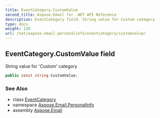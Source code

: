 ```yaml
---
title: EventCategory.CustomValue
second_title: Aspose.Email for .NET API Reference
description: EventCategory field. String value for Custom category
type: docs
weight: 120
url: /net/aspose.email.personalinfo/eventcategory/customvalue/
---
```

## EventCategory.CustomValue field

String value for 'Custom' category

```csharp
public const string CustomValue;
```

### See Also

* class [EventCategory](../)
* namespace [Aspose.Email.PersonalInfo](../../eventcategory/)
* assembly [Aspose.Email](../../../)


